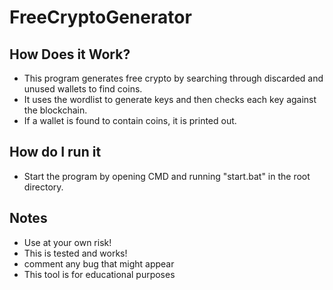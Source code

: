 # FreeCryptoGenerator

## How Does it Work?
- This program generates free crypto by searching through discarded and unused wallets to find coins.
- It uses the wordlist to generate keys and then checks each key against the blockchain.
- If a wallet is found to contain coins, it is printed out.

## How do I run it
- Start the program by opening CMD and running "start.bat" in the root directory.

## Notes
- Use at your own risk!
- This is tested and works!
- comment any bug that might appear
- This tool is for educational purposes
